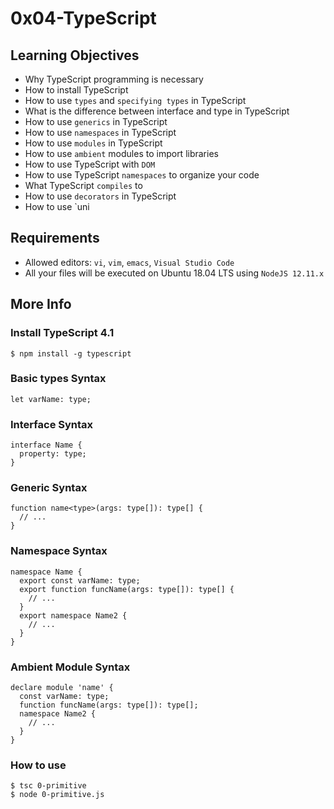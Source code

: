 # 0x04-TypeScript

## Learning Objectives

* Why TypeScript programming is necessary
* How to install TypeScript
* How to use `types` and `specifying types` in TypeScript
* What is the difference between interface and type in TypeScript
* How to use `generics` in TypeScript
* How to use `namespaces` in TypeScript
* How to use `modules` in TypeScript
* How to use `ambient` modules to import libraries
* How to use TypeScript with `DOM`
* How to use TypeScript `namespaces` to organize your code
* What TypeScript `compiles` to
* How to use `decorators` in TypeScript
* How to use `uni

## Requirements

* Allowed editors: `vi`, `vim`, `emacs`, `Visual Studio Code`
* All your files will be executed on Ubuntu 18.04 LTS using `NodeJS 12.11.x`

## More Info

### Install TypeScript 4.1

```
$ npm install -g typescript
```

### Basic types Syntax

```
let varName: type;
```

### Interface Syntax

```
interface Name {
  property: type;
}
```

### Generic Syntax

```
function name<type>(args: type[]): type[] {
  // ...
}
```

### Namespace Syntax

```
namespace Name {
  export const varName: type;
  export function funcName(args: type[]): type[] {
    // ...
  }
  export namespace Name2 {
    // ...
  }
}
```

### Ambient Module Syntax

```
declare module 'name' {
  const varName: type;
  function funcName(args: type[]): type[];
  namespace Name2 {
    // ...
  }
}
```

### How to use

```
$ tsc 0-primitive
$ node 0-primitive.js
```

